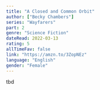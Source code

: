 ```yaml
---
title: "A Closed and Common Orbit"
author: ["Becky Chambers"]
series: "Wayfarers"
part: 2
genre: "Science Fiction"
dateRead: 2022-03-13
rating: 5
allTimeFav: false
link: "https://amzn.to/3ZopNEz"
language: "English"
gender: "Female"
---
```


tbd
